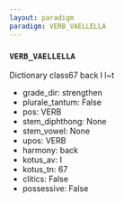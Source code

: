 ```yaml
---
layout: paradigm
paradigm: VERB_VAELLELLA
---
```

### ` VERB_VAELLELLA `

Dictionary class67 back l l~t
* grade_dir: strengthen
* plurale_tantum: False
* pos: VERB
* stem_diphthong: None
* stem_vowel: None
* upos: VERB
* harmony: back
* kotus_av: I
* kotus_tn: 67
* clitics: False
* possessive: False
